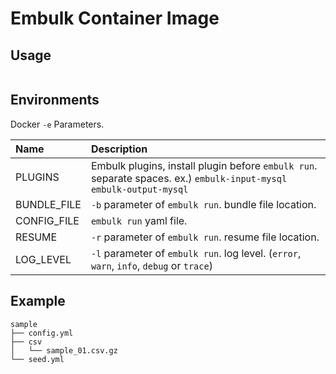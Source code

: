 # Embulk Container Image

## Usage

```
```

## Environments

Docker `-e` Parameters.

|Name       |Description|
|:----------|:----------|
|PLUGINS    |Embulk plugins, install plugin before `embulk run`. separate spaces. ex.) `embulk-input-mysql embulk-output-mysql`|
|BUNDLE_FILE|`-b` parameter of `embulk run`. bundle file location.|
|CONFIG_FILE|`embulk run` yaml file.|
|RESUME     |`-r` parameter of `embulk run`. resume file location.|
|LOG_LEVEL  |`-l` parameter of `embulk run`. log level. (`error`, `warn`, `info`, `debug` or `trace`)|

## Example

```
sample
├── config.yml
├── csv
│   └── sample_01.csv.gz
└── seed.yml
```
